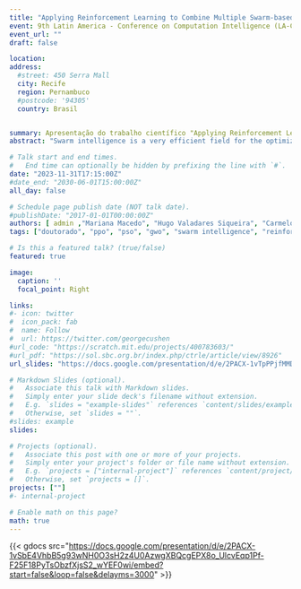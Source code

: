 ```yaml
---
title: "Applying Reinforcement Learning to Combine Multiple Swarm-based Algorithms"
event: 9th Latin America - Conference on Computation Intelligence (LA-CCI 2023)
event_url: ""
draft: false

location:
address:
  #street: 450 Serra Mall
  city: Recife
  region: Pernambuco
  #postcode: '94305'
  country: Brasil


summary: Apresentação do trabalho científico "Applying Reinforcement Learning to Combine Multiple Swarm-based Algorithms" (LA-CCI 2023).
abstract: "Swarm intelligence is a very efficient field for the optimization of high-dimensional functions. Nevertheless, choosing the best swarm-based algorithm is still challenging because it requires expertise in the field. Here, we propose to use reinforcement learning to dynamically select the swarm-based techniques to solve a benchmark function based on the current simulation state. First, we created a swarm capable of modifying its metaphor over iteration. Next, we created a reinforcement learning environment to solve benchmark functions. Then, we trained Proximal Policy Optimization to select the well-suited metaheuristic (GWO, GPSO or LPSO) to solve Rastrigin and F3 based on the information retrieved from the simulation. Our proposal reached competitive results in all simulated scenarios. Moreover, we found that the use of GPSO is consistently more efficient at the middle of the convergence and that using GWO is more efficient than using the other selected algorithms at the beginning of the convergence. Future works will bring us more robustness in combining swarm-based techniques while decreasing the computational cost. Thus, we show that reinforcement learning has the potential to overcome the effort of choosing the well-suited metaheuristic for a specific problem."

# Talk start and end times.
#   End time can optionally be hidden by prefixing the line with `#`.
date: "2023-11-31T17:15:00Z"
#date_end: "2030-06-01T15:00:00Z"
all_day: false

# Schedule page publish date (NOT talk date).
#publishDate: "2017-01-01T00:00:00Z"
authors: [ admin ,"Mariana Macedo", "Hugo Valadares Siqueira", "Carmelo J. A. Bastos-Filho"]
tags: ["doutorado", "ppo", "pso", "gwo", "swarm intelligence", "reinforcement learning","talk"]

# Is this a featured talk? (true/false)
featured: true

image:
  caption: ''
  focal_point: Right

links:
#- icon: twitter
#  icon_pack: fab
#  name: Follow
#  url: https://twitter.com/georgecushen
#url_code: "https://scratch.mit.edu/projects/400783603/"
#url_pdf: "https://sol.sbc.org.br/index.php/ctrle/article/view/8926"
url_slides: "https://docs.google.com/presentation/d/e/2PACX-1vTpPPjfMMDMwKfvTdcdDvUla1c0hghKYRYbZb46VSu_onSE6OeoRt9U7eENOs06CLwll5TwNrUf4GuF/embed?start=false&loop=false&delayms=3000"

# Markdown Slides (optional).
#   Associate this talk with Markdown slides.
#   Simply enter your slide deck's filename without extension.
#   E.g. `slides = "example-slides"` references `content/slides/example-slides.md`.
#   Otherwise, set `slides = ""`.
#slides: example
slides: 

# Projects (optional).
#   Associate this post with one or more of your projects.
#   Simply enter your project's folder or file name without extension.
#   E.g. `projects = ["internal-project"]` references `content/project/deep-learning/index.md`.
#   Otherwise, set `projects = []`.
projects: [""]
#- internal-project

# Enable math on this page?
math: true
---
```


{{< gdocs src="https://docs.google.com/presentation/d/e/2PACX-1vSbE4VhbB5g93wNH0O3sH2z4U0AzwgXBQcgEPX8o_UlcvEqp1Pf-F25F18PyTsObzfXjsS2_wYEF0wi/embed?start=false&loop=false&delayms=3000" >}}
